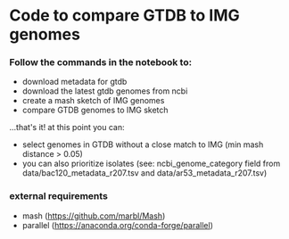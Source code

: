 # Code to compare GTDB to IMG genomes

### Follow the commands in the notebook to:  

- download metadata for gtdb  
- download the latest gtdb genomes from ncbi 
- create a mash sketch of IMG genomes
- compare GTDB genomes to IMG sketch 

...that's it! at this point you can:

- select genomes in GTDB without a close match to IMG (min mash distance > 0.05)
- you can also prioritize isolates (see: ncbi_genome_category field from data/bac120_metadata_r207.tsv and data/ar53_metadata_r207.tsv)

### external requirements

- mash (https://github.com/marbl/Mash)
- parallel (https://anaconda.org/conda-forge/parallel)

